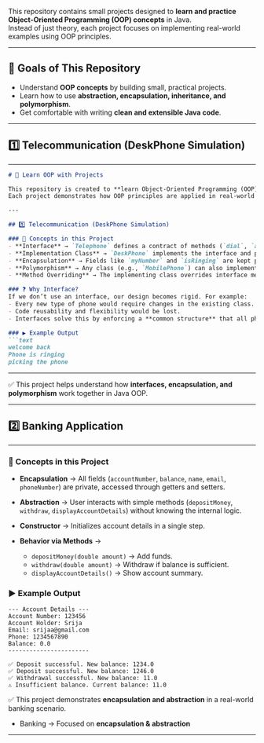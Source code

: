 
This repository contains small projects designed to **learn and practice Object-Oriented Programming (OOP) concepts** in Java.  
Instead of just theory, each project focuses on implementing real-world examples using OOP principles.  

---

## 🎯 Goals of This Repository
- Understand **OOP concepts** by building small, practical projects.  
- Learn how to use **abstraction, encapsulation, inheritance, and polymorphism**.  
- Get comfortable with writing **clean and extensible Java code**.  

---

## 1️⃣  Telecommunication (DeskPhone Simulation) 
---
````markdown
# 📘 Learn OOP with Projects  

This repository is created to **learn Object-Oriented Programming (OOP) concepts** in Java through small projects.  
Each project demonstrates how OOP principles are applied in real-world scenarios.  

---

## 1️⃣ Telecommunication (DeskPhone Simulation)  

### 📌 Concepts in this Project
- **Interface** → `Telephone` defines a contract of methods (`dial`, `answer`, `powerOn`, etc.)  
- **Implementation Class** → `DeskPhone` implements the interface and provides behavior.  
- **Encapsulation** → Fields like `myNumber` and `isRinging` are kept private and accessed only through methods.  
- **Polymorphism** → Any class (e.g., `MobilePhone`) can also implement the `Telephone` interface in the future.  
- **Method Overriding** → The implementing class overrides interface methods with its own logic.  

### ❓ Why Interface?  
If we don’t use an interface, our design becomes rigid. For example:  
- Every new type of phone would require changes in the existing class.  
- Code reusability and flexibility would be lost.  
- Interfaces solve this by enforcing a **common structure** that all phones must follow.  

### ▶️ Example Output
```text
welcome back
Phone is ringing
picking the phone
````

---

✅ This project helps understand how **interfaces, encapsulation, and polymorphism** work together in Java OOP.

---

## 2️⃣ Banking Application
---
### 📌 Concepts in this Project

* **Encapsulation** → All fields (`accountNumber`, `balance`, `name`, `email`, `phoneNumber`) are private, accessed through getters and setters.
* **Abstraction** → User interacts with simple methods (`depositMoney`, `withdraw`, `displayAccountDetails`) without knowing the internal logic.
* **Constructor** → Initializes account details in a single step.
* **Behavior via Methods** →

  * `depositMoney(double amount)` → Add funds.
  * `withdraw(double amount)` → Withdraw if balance is sufficient.
  * `displayAccountDetails()` → Show account summary.

### ▶️ Example Output

```text
--- Account Details ---
Account Number: 123456
Account Holder: Srija
Email: srijaa@gmail.com
Phone: 1234567890
Balance: 0.0
-----------------------

✅ Deposit successful. New balance: 1234.0
✅ Deposit successful. New balance: 1246.0
✅ Withdrawal successful. New balance: 11.0
⚠️ Insufficient balance. Current balance: 11.0
```

✅ This project demonstrates **encapsulation and abstraction** in a real-world banking scenario.
* Banking → Focused on **encapsulation & abstraction**
---





